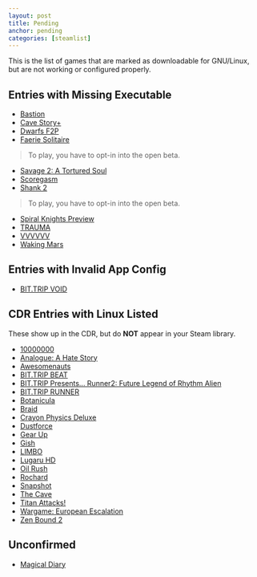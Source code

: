 ```yaml
---
layout: post
title: Pending
anchor: pending
categories: [steamlist]
---
```


This is the list of games that are marked as downloadable for GNU/Linux, but are not working or configured properly.

Entries with Missing Executable
-------------------------------

- [Bastion](http://store.steampowered.com/app/107100/)
- [Cave Story+](http://store.steampowered.com/app/200900/)
- [Dwarfs F2P](http://store.steampowered.com/app/213650/)
- [Faerie Solitaire](http://store.steampowered.com/app/38600/)
> To play, you have to opt-in into the open beta.
- [Savage 2: A Tortured Soul](http://store.steampowered.com/app/13700/)
- [Scoregasm](http://store.steampowered.com/app/202410/)
- [Shank 2](http://store.steampowered.com/app/102840/)
> To play, you have to opt-in into the open beta.
- [Spiral Knights Preview](http://store.steampowered.com/app/99920/)
- [TRAUMA](http://store.steampowered.com/app/98100/)
- [VVVVVV](http://store.steampowered.com/app/70300/)
- [Waking Mars](http://store.steampowered.com/app/227200/)

Entries with Invalid App Config
-------------------------------

- [BIT.TRIP VOID](http://store.steampowered.com/app/205070/)

CDR Entries with Linux Listed
------------------------------

These show up in the CDR, but do **NOT** appear in your Steam library.

- [10000000](http://store.steampowered.com/app/227580/)
- [Analogue: A Hate Story](http://store.steampowered.com/app/209370/)
- [Awesomenauts](http://store.steampowered.com/app/204300/)
- [BIT.TRIP BEAT](http://store.steampowered.com/app/63700/)
- [BIT.TRIP Presents... Runner2: Future Legend of Rhythm Alien](http://store.steampowered.com/app/218060/)
- [BIT.TRIP RUNNER](http://store.steampowered.com/app/63710/)
- [Botanicula](http://store.steampowered.com/app/207690/)
- [Braid](http://store.steampowered.com/app/26800/)
- [Crayon Physics Deluxe](http://store.steampowered.com/app/26900/)
- [Dustforce](http://store.steampowered.com/app/65300/)
- [Gear Up](http://store.steampowered.com/app/214420/)
- [Gish](http://store.steampowered.com/app/9500/)
- [LIMBO](http://store.steampowered.com/app/48000/)
- [Lugaru HD](http://store.steampowered.com/app/25010/)
- [Oil Rush](http://store.steampowered.com/app/200390/)
- [Rochard](http://store.steampowered.com/app/107800/)
- [Snapshot](http://store.steampowered.com/app/204220/)
- [The Cave](http://store.steampowered.com/app/221810/)
- [Titan Attacks!](http://store.steampowered.com/app/203210/)
- [Wargame: European Escalation](http://store.steampowered.com/app/58610/)
- [Zen Bound 2](http://store.steampowered.com/app/61600/)

Unconfirmed
-----------

- [Magical Diary](http://store.steampowered.com/app/211340/)
